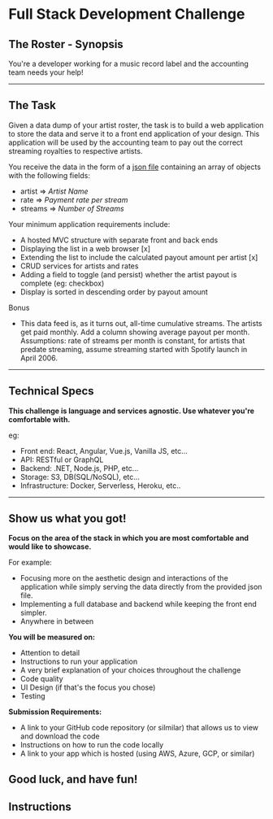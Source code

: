# Full Stack Development Challenge

## The Roster - Synopsis

You're a developer working for a music record label and the accounting team needs your help!

---

## The Task

Given a data dump of your artist roster, the task is to build a web application to store the data and serve it to a front end application of your design. This application will be used by the accounting team to pay out the correct streaming royalties to respective artists.

You receive the data in the form of a [json file](./roster.json) containing an array of objects with the following fields:

- artist => _Artist Name_
- rate => _Payment rate per stream_
- streams => _Number of Streams_

Your minimum application requirements include:

- A hosted MVC structure with separate front and back ends
- Displaying the list in a web browser [x]
- Extending the list to include the calculated payout amount per artist [x]
- CRUD services for artists and rates
- Adding a field to toggle (and persist) whether the artist payout is complete (eg: checkbox)
- Display is sorted in descending order by payout amount

Bonus
- This data feed is, as it turns out, all-time cumulative streams. The artists get paid monthly. Add a column showing average payout per month. Assumptions: rate of streams per month is constant, for artists that predate streaming, assume streaming started with Spotify launch in April 2006.

---

## Technical Specs

**This challenge is language and services agnostic. Use whatever you're comfortable with.**

eg:

- Front end: React, Angular, Vue.js, Vanilla JS, etc...
- API: RESTful or GraphQL
- Backend: .NET, Node.js, PHP, etc...
- Storage: S3, DB(SQL/NoSQL), etc...
- Infrastructure: Docker, Serverless, Heroku, etc.. 

---

## **Show us what you got!**

**Focus on the area of the stack in which you are most comfortable and would like to showcase.**

For example:

- Focusing more on the aesthetic design and interactions of the application while simply serving the data directly from the provided json file.
- Implementing a full database and backend while keeping the front end simpler.
- Anywhere in between

**You will be measured on:**

- Attention to detail
- Instructions to run your application
- A very brief explanation of your choices throughout the challenge
- Code quality
- UI Design (if that's the focus you chose)
- Testing

**Submission Requirements:**

- A link to your GitHub code repository (or silmilar) that allows us to view and download the code
- Instructions on how to run the code locally
- A link to your app which is hosted (using AWS, Azure, GCP, or similar)

## Good luck, and have fun!

## Instructions


